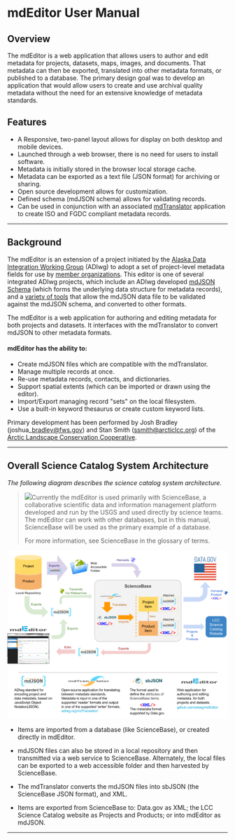 # mdEditor User Manual

## Overview

The mdEditor is a web application that allows users to author and edit metadata for projects, datasets, maps, images, and documents. That metadata can then be exported, translated into other metadata formats, or published to a database. The primary design goal was to develop an application that would allow users to create and use archival quality metadata without the need for an extensive knowledge of metadata standards.

## Features

* A Responsive, two-panel layout allows for display on both desktop and mobile devices.
* Launched through a web browser, there is no need for users to install software.
* Metadata is initially stored in the browser local storage cache.
* Metadata can be exported as a text file \(JSON format\) for archiving or sharing.
* Open source development allows for customization.
* Defined schema \(mdJSON schema\) allows for validating records.
* Can be used in conjunction with an associated [mdTranslator](https://github.com/adiwg/mdTranslator) application to create ISO and FGDC compliant metadata records.

---

## Background

The mdEditor is an extension of a project initiated by the [Alaska Data Integration Working Group](http://www.adiwg.org/about/) \(ADIwg\) to adopt a set of project-level metadata fields for use by [member organizations](http://www.adiwg.org/about/#contributing-organizations). This editor is one of several integrated ADIwg projects, which include an ADIwg developed [mdJSON Schema](https://github.com/adiwg/mdJson-schemas) \(which forms the underlying data structure for metadata records\), and a [variety of tools](http://mdtools.adiwg.org/#popup-welcome) that allow the mdJSON data file to be validated against the mdJSON schema, and converted to other formats.

The mdEditor is a web application for authoring and editing metadata for both projects and datasets. It interfaces with the mdTranslator to convert mdJSON to other metadata formats.

#### **mdEditor has the ability to:**

* Create mdJSON files which are compatible with the mdTranslator.
* Manage multiple records at once.
* Re-use metadata records, contacts, and dictionaries.
* Support spatial extents \(which can be imported or drawn using the editor\).
* Import/Export managing record "sets" on the local filesystem.
* Use a built-in keyword thesaurus or create custom keyword lists.

Primary development has been performed by Josh Bradley \(joshua\_bradley@fws.gov\) and Stan Smith \(ssmith@arcticlcc.org\) of the [Arctic Landscape Conservation Cooperative](http://arcticlcc.org/).

---

## Overall Science Catalog System Architecture

_The following diagram describes the science catalog system architecture._

> ![](blob:https://www.gitbook.com/8dc807c5-afde-465b-a552-3ca05303b2b2)Currently the mdEditor is used primarily with ScienceBase, a collaborative scientific data and information management platform developed and run by the USGS and used directly by science teams. The mdEditor can work with other databases, but in this manual, ScienceBase will be used as the primary example of a database.
>
> For more information, see ScienceBase in the glossary of terms.

![](/assets/Science_Catalog_System_Architecture.png)

* Items are imported from a database \(like ScienceBase\), or created directly in mdEditor.
* mdJSON files can also be stored in a local repository and then transmitted via a web service to ScienceBase. Alternately, the  local files can be exported to a web accessible folder and then harvested by ScienceBase.

* The mdTranslator converts the mdJSON files into sbJSON \(the ScienceBase JSON format\), and XML.

* Items are exported from ScienceBase to: Data.gov as XML; the LCC Science Catalog website as Projects and Products; or into mdEditor as mdJSON.

---



